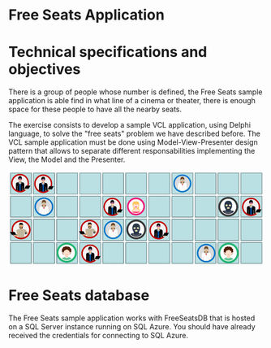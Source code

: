 # Free Seats Application

Technical specifications and objectives
=======================================

There is a group of people whose number is defined, the Free Seats sample application is able find in what line of a cinema or theater, there is enough space for these people to have all the nearby seats.

The exercise consists to develop a sample VCL application, using Delphi language, to solve the "free seats" problem we have described before. The VCL sample application must be done using Model-View-Presenter design pattern that allows to separate different responsabilities implementing the View, the Model and the Presenter.


![](./img/Free-Seats.png)


Free Seats database
===================

The Free Seats sample application works with FreeSeatsDB that is hosted on a SQL Server instance running on SQL Azure. You should have already received the credentials for connecting to SQL Azure.
